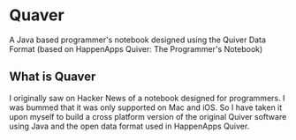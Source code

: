 # Quaver
A Java based programmer's notebook designed using the Quiver Data Format (based on HappenApps Quiver: The Programmer's Notebook)

## What is Quaver
I originally saw on Hacker News of a notebook designed for programmers. I was bummed that it was only supported on Mac and iOS. So I have taken it upon myself to build a cross platform version of the original Quiver software using Java and the open data format used in HappenApps Quiver.

##